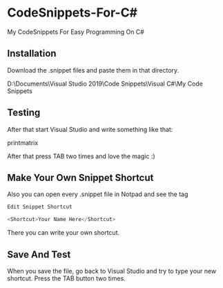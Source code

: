 # CodeSnippets-For-C#
My CodeSnippets For Easy Programming On C#

## Installation

Download the .snippet files and paste them in that directory.

D:\Documents\Visual Studio 2019\Code Snippets\Visual C#\My Code Snippets

## Testing
After that start Visual Studio and write something like that:
 
printmatrix

After that press TAB two times and love the magic :)

## Make Your Own Snippet Shortcut
Also you can open every .snippet file in Notpad and see the tag

```C#
Edit Snippet Shortcut

<Shortcut>Your Name Here</Shortcut>
```

There you can write your own shortcut.

## Save And Test 

When you save the file, go back to Visual Studio and try to type your new shortcut. Press the TAB button two times.